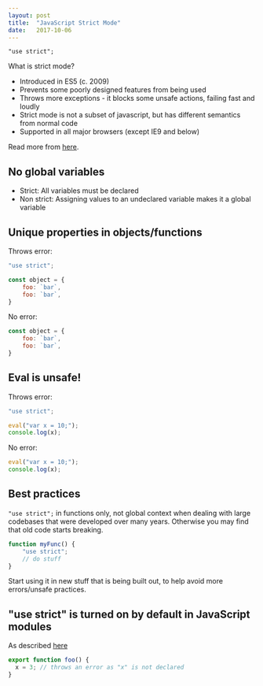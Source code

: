 ```yaml
---
layout: post
title:  "JavaScript Strict Mode"
date:   2017-10-06
---
```


```
"use strict";
```

What is strict mode?
* Introduced in ES5 (c. 2009)
* Prevents some poorly designed features from being used
* Throws more exceptions - it blocks some unsafe actions, failing fast and loudly
* Strict mode is not a subset of javascript, but has different semantics from normal code
* Supported in all major browsers (except IE9 and below)

Read more from [here](https://www.nczonline.net/blog/2012/03/13/its-time-to-start-using-javascript-strict-mode/).

## No global variables

* Strict: All variables must be declared
* Non strict: Assigning values to an undeclared variable makes it a global variable

## Unique properties in objects/functions

Throws error:
```js
"use strict";

const object = {
    foo: `bar`,
    foo: `bar`,
}
```

No error:
```js
const object = {
    foo: `bar`,
    foo: `bar`,
}
```

## Eval is unsafe!

Throws error:
```js
"use strict";

eval("var x = 10;");
console.log(x);
```

No error:
```js
eval("var x = 10;");
console.log(x);
```

## Best practices

`"use strict";` in functions only, not global context when dealing with large codebases
that were developed over many years. Otherwise you may find that old code starts breaking.

```js
function myFunc() {
    "use strict";
    // do stuff
}
```

Start using it in new stuff that is being built out, to help avoid more errors/unsafe practices.

## "use strict" is turned on by default in JavaScript modules

As described [here](https://developer.mozilla.org/en-US/docs/Web/JavaScript/Reference/Strict_mode#Strict_mode_for_modules)

```js
export function foo() {
  x = 3; // throws an error as "x" is not declared
}
```


